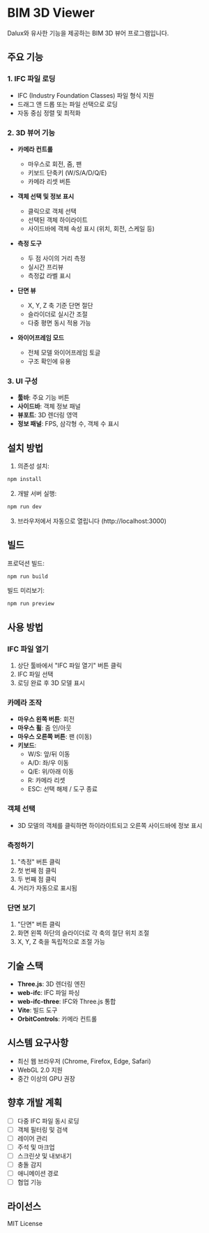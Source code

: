 # BIM 3D Viewer

Dalux와 유사한 기능을 제공하는 BIM 3D 뷰어 프로그램입니다.

## 주요 기능

### 1. IFC 파일 로딩
- IFC (Industry Foundation Classes) 파일 형식 지원
- 드래그 앤 드롭 또는 파일 선택으로 로딩
- 자동 중심 정렬 및 최적화

### 2. 3D 뷰어 기능
- **카메라 컨트롤**
  - 마우스로 회전, 줌, 팬
  - 키보드 단축키 (W/S/A/D/Q/E)
  - 카메라 리셋 버튼

- **객체 선택 및 정보 표시**
  - 클릭으로 객체 선택
  - 선택된 객체 하이라이트
  - 사이드바에 객체 속성 표시 (위치, 회전, 스케일 등)

- **측정 도구**
  - 두 점 사이의 거리 측정
  - 실시간 프리뷰
  - 측정값 라벨 표시

- **단면 뷰**
  - X, Y, Z 축 기준 단면 절단
  - 슬라이더로 실시간 조절
  - 다중 평면 동시 적용 가능

- **와이어프레임 모드**
  - 전체 모델 와이어프레임 토글
  - 구조 확인에 유용

### 3. UI 구성
- **툴바**: 주요 기능 버튼
- **사이드바**: 객체 정보 패널
- **뷰포트**: 3D 렌더링 영역
- **정보 패널**: FPS, 삼각형 수, 객체 수 표시

## 설치 방법

1. 의존성 설치:
```bash
npm install
```

2. 개발 서버 실행:
```bash
npm run dev
```

3. 브라우저에서 자동으로 열립니다 (http://localhost:3000)

## 빌드

프로덕션 빌드:
```bash
npm run build
```

빌드 미리보기:
```bash
npm run preview
```

## 사용 방법

### IFC 파일 열기
1. 상단 툴바에서 "IFC 파일 열기" 버튼 클릭
2. IFC 파일 선택
3. 로딩 완료 후 3D 모델 표시

### 카메라 조작
- **마우스 왼쪽 버튼**: 회전
- **마우스 휠**: 줌 인/아웃
- **마우스 오른쪽 버튼**: 팬 (이동)
- **키보드**:
  - W/S: 앞/뒤 이동
  - A/D: 좌/우 이동
  - Q/E: 위/아래 이동
  - R: 카메라 리셋
  - ESC: 선택 해제 / 도구 종료

### 객체 선택
- 3D 모델의 객체를 클릭하면 하이라이트되고 오른쪽 사이드바에 정보 표시

### 측정하기
1. "측정" 버튼 클릭
2. 첫 번째 점 클릭
3. 두 번째 점 클릭
4. 거리가 자동으로 표시됨

### 단면 보기
1. "단면" 버튼 클릭
2. 화면 왼쪽 하단의 슬라이더로 각 축의 절단 위치 조절
3. X, Y, Z 축을 독립적으로 조절 가능

## 기술 스택

- **Three.js**: 3D 렌더링 엔진
- **web-ifc**: IFC 파일 파싱
- **web-ifc-three**: IFC와 Three.js 통합
- **Vite**: 빌드 도구
- **OrbitControls**: 카메라 컨트롤

## 시스템 요구사항

- 최신 웹 브라우저 (Chrome, Firefox, Edge, Safari)
- WebGL 2.0 지원
- 중간 이상의 GPU 권장

## 향후 개발 계획

- [ ] 다중 IFC 파일 동시 로딩
- [ ] 객체 필터링 및 검색
- [ ] 레이어 관리
- [ ] 주석 및 마크업
- [ ] 스크린샷 및 내보내기
- [ ] 충돌 감지
- [ ] 애니메이션 경로
- [ ] 협업 기능

## 라이선스

MIT License
